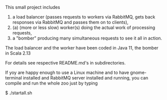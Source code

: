 This small project includes
1. a load balancer (passes requests to workers via RabbitMQ, gets back responses via RabbitMQ
and passes them on to clients),
2. (a) (more or less slow) worker(s) doing the actual work of processing requests,
3. a "bomber" producing many simultaneous requests to see it all in action.

The load balancer and the worker have been coded in Java 11, the bomber in Scala 2.13

For details see respective README.md's in subdirectories.

If yoy are happy enough to use a Linux machine and to have gnome-terminal installed and
RabbitMQ server installed and running, you can compile and run the whole zoo just by
typing

$ ./startall.sh
